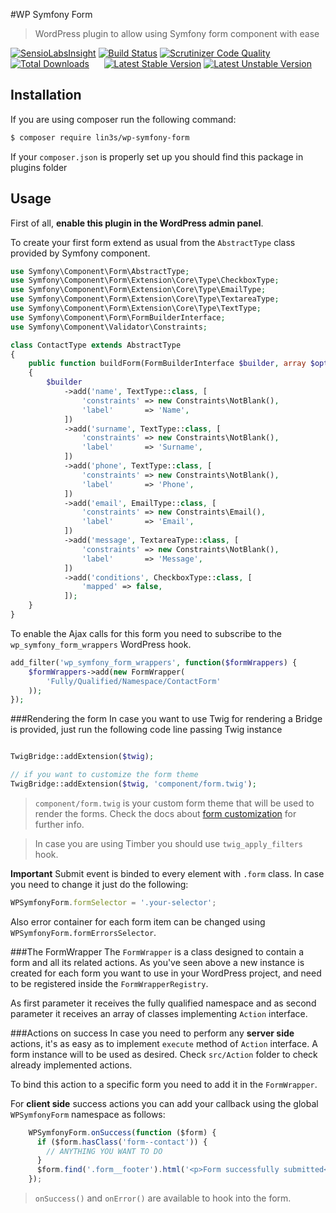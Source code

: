 #WP Symfony Form
> WordPress plugin to allow using Symfony form component with ease

[![SensioLabsInsight](https://insight.sensiolabs.com/projects/789d1ec9-6a7d-4b06-b55a-77b3d081cedc/mini.png)](https://insight.sensiolabs.com/projects/789d1ec9-6a7d-4b06-b55a-77b3d081cedc)
[![Build Status](https://travis-ci.org/LIN3S/WPSymfonyForm.svg?branch=master)](https://travis-ci.org/LIN3S/WPSymfonyForm)
[![Scrutinizer Code Quality](https://scrutinizer-ci.com/g/LIN3S/WPSymfonyForm/badges/quality-score.png?b=master)](https://scrutinizer-ci.com/g/LIN3S/WPSymfonyForm/?branch=master)
[![Total Downloads](https://poser.pugx.org/lin3s/wp-symfony-form/downloads)](https://packagist.org/packages/lin3s/wp-symfony-form)
&nbsp;&nbsp;&nbsp;&nbsp;
[![Latest Stable Version](https://poser.pugx.org/lin3s/wp-symfony-form/v/stable.svg)](https://packagist.org/packages/lin3s/wp-symfony-form)
[![Latest Unstable Version](https://poser.pugx.org/lin3s/wp-symfony-form/v/unstable.svg)](https://packagist.org/packages/lin3s/wp-symfony-form)
 
## Installation
If you are using composer run the following command:
```bash
$ composer require lin3s/wp-symfony-form
```

If your `composer.json` is properly set up you should find this package in plugins folder

## Usage
First of all, **enable this plugin in the WordPress admin panel**.

To create your first form extend as usual from the `AbstractType` class provided by Symfony component.
```php
use Symfony\Component\Form\AbstractType;
use Symfony\Component\Form\Extension\Core\Type\CheckboxType;
use Symfony\Component\Form\Extension\Core\Type\EmailType;
use Symfony\Component\Form\Extension\Core\Type\TextareaType;
use Symfony\Component\Form\Extension\Core\Type\TextType;
use Symfony\Component\Form\FormBuilderInterface;
use Symfony\Component\Validator\Constraints;

class ContactType extends AbstractType
{
    public function buildForm(FormBuilderInterface $builder, array $options)
    {
        $builder
            ->add('name', TextType::class, [
                'constraints' => new Constraints\NotBlank(),
                'label'       => 'Name',
            ])
            ->add('surname', TextType::class, [
                'constraints' => new Constraints\NotBlank(),
                'label'       => 'Surname',
            ])
            ->add('phone', TextType::class, [
                'constraints' => new Constraints\NotBlank(),
                'label'       => 'Phone',
            ])
            ->add('email', EmailType::class, [
                'constraints' => new Constraints\Email(),
                'label'       => 'Email',
            ])
            ->add('message', TextareaType::class, [
                'constraints' => new Constraints\NotBlank(),
                'label'       => 'Message',
            ])
            ->add('conditions', CheckboxType::class, [
                'mapped' => false,
            ]);
    }
}
``` 

To enable the Ajax calls for this form you need to subscribe to the `wp_symfony_form_wrappers` WordPress hook.

```php
add_filter('wp_symfony_form_wrappers', function($formWrappers) {
    $formWrappers->add(new FormWrapper(
        'Fully/Qualified/Namespace/ContactForm'
    ));
});
```


###Rendering the form
In case you want to use Twig for rendering a Bridge is provided, just run the following code line passing Twig instance
```php

TwigBridge::addExtension($twig);

// if you want to customize the form theme
TwigBridge::addExtension($twig, 'component/form.twig');
```

> `component/form.twig` is your custom form theme that will be used to render the forms. Check the docs about 
[form customization](http://symfony.com/doc/current/cookbook/form/form_customization.html#what-are-form-themes) for
further info.

> In case you are using Timber you should use `twig_apply_filters` hook.

**Important** Submit event is binded to every element with `.form` class. In case you need to change it just do the following:
```js
WPSymfonyForm.formSelector = '.your-selector';
```

Also error container for each form item can be changed using `WPSymfonyForm.formErrorsSelector`.

###The FormWrapper
The `FormWrapper` is a class designed to contain a form and all its related actions. As you've seen above a new instance is 
created for each form you want to use in your WordPress project, and need to be registered inside the
`FormWrapperRegistry`.

As first parameter it receives the fully qualified namespace and as second parameter it receives an array of classes
implementing `Action` interface.

###Actions on success
In case you need to perform any **server side** actions, it's as easy as to implement `execute` method of `Action` interface.
A form instance will to be used as desired. Check `src/Action` folder to check already implemented actions.

To bind this action to a specific form you need to add it in the `FormWrapper`.

For **client side** success actions you can add your callback using the global `WPSymfonyForm` namespace as follows:
```js
    WPSymfonyForm.onSuccess(function ($form) {
      if ($form.hasClass('form--contact')) {
        // ANYTHING YOU WANT TO DO 
      }
      $form.find('.form__footer').html('<p>Form successfully submitted</p>');
    });
```
> `onSuccess()` and `onError()` are available to hook into the form.
